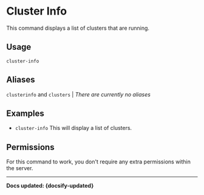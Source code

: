 # Cluster Info
This command displays a list of clusters that are running.

## Usage
`cluster-info`

## Aliases
`clusterinfo` and `clusters` | *There are currently no aliases*

## Examples
- `cluster-info` This will display a list of clusters.

## Permissions
For this command to work, you don't require any extra permissions within the server.

----

**Docs updated: {docsify-updated}**
